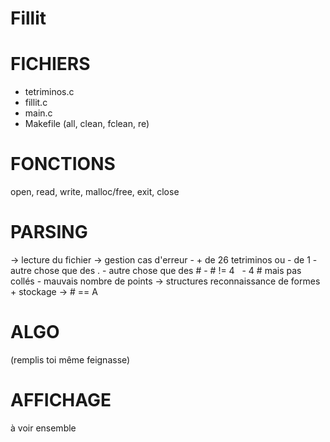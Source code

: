# Fillit

# FICHIERS 

- tetriminos.c
- fillit.c
- main.c
- Makefile (all, clean, fclean, re)


# FONCTIONS

open, read, write, malloc/free, exit, close


# PARSING 

-> lecture du fichier
-> gestion cas d'erreur
    - + de 26 tetriminos ou - de 1
    - autre chose que des .
    - autre chose que des #
    - # != 4
    - 4 # mais pas collés
    - mauvais nombre de points
-> structures reconnaissance de formes + stockage
-> # == A

# ALGO

(remplis toi même feignasse)

# AFFICHAGE

à voir ensemble
